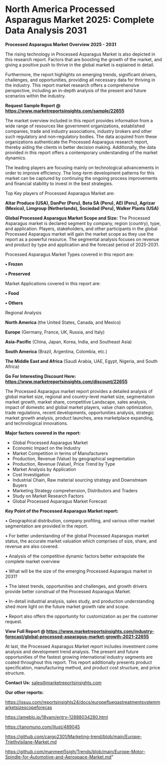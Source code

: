 # North America Processed Asparagus Market 2025: Complete Data Analysis 2031

<Strong> Processed Asparagus Market Overview 2025 - 2031</strong>

The rising technology in Processed Asparagus Market is also depicted in this research report. Factors that are boosting the growth of the market, and giving a positive push to thrive in the global market is explained in detail.

Furthermore, the report highlights on emerging trends, significant drivers, challenges, and opportunities, providing all necessary data for thriving in the industry. This report market research offers a comprehensive perspective, including an in-depth analysis of the present and future scenarios within the industry.

<strong>Request Sample Report @ <a href=https://www.marketreportsinsights.com/sample/22655>https://www.marketreportsinsights.com/sample/22655</a></strong>

The market overview included in this report provides information from a wide range of resources like government organizations, established companies, trade and industry associations, industry brokers and other such regulatory and non-regulatory bodies. The data acquired from these organizations authenticate the Processed Asparagus research report, thereby aiding the clients in better decision making. Additionally, the data provided in this report offers a contemporary understanding of the market dynamics.

The leading players are focusing mainly on technological advancements in order to improve efficiency. The long-term development patterns for this market can be captured by continuing the ongoing process improvements and financial stability to invest in the best strategies.

Top Key players of Processed Asparagus Market are:

<strong>Altar Produce (USA), DanPer (Peru), Beta SA (Peru), AEI (Peru), Agrizar (Mexico), Limgroup (Netherlands), Sociedad (Peru), Walker Plants (USA)</strong>

<strong><b>Global Processed Asparagus Market Scope and Size:</b></strong>
The Processed Asparagus market is declared segment by company, region (country), type, and application. Players, stakeholders, and other participants in the global Processed Asparagus market will gain the market scope as they use the report as a powerful resource. The segmental analysis focuses on revenue and product by type and application and the forecast period of 2025-2031.

Processed Asparagus Market Types covered in this report are:

<strong>• Frozen

• Preserved</strong>

Market Applications covered in this report are:

<strong>• Food

• Others</strong> 

Regional Analysis

<strong>North America</strong> (the United States, Canada, and Mexico)

<strong>Europe</strong> (Germany, France, UK, Russia, and Italy)

<strong>Asia-Pacific</strong> (China, Japan, Korea, India, and Southeast Asia)

<strong>South America</strong> (Brazil, Argentina, Colombia, etc.)

<strong>The Middle East and Africa</strong> (Saudi Arabia, UAE, Egypt, Nigeria, and South Africa)

<strong>Go For Interesting Discount Here: <a href=https://www.marketreportsinsights.com/discount/22655>https://www.marketreportsinsights.com/discount/22655</a></strong>

The Processed Asparagus market report provides a detailed analysis of global market size, regional and country-level market size, segmentation market growth, market share, competitive Landscape, sales analysis, impact of domestic and global market players, value chain optimization, trade regulations, recent developments, opportunities analysis, strategic market growth analysis, product launches, area marketplace expanding, and technological innovations.

<strong><b>Major factors covered in the report:</b></strong>
<ul>
  <li>Global Processed Asparagus Market </li>
  <li>Economic Impact on the Industry</li>
  <li>Market Competition in terms of Manufacturers</li>
  <li>Production, Revenue (Value) by geographical segmentation</li>
  <li>Production, Revenue (Value), Price Trend by Type</li>
  <li>Market Analysis by Application</li>
  <li>Cost Investigation</li>
  <li>Industrial Chain, Raw material sourcing strategy and Downstream Buyers</li>
  <li>Marketing Strategy comprehension, Distributors and Traders</li>
  <li>Study on Market Research Factors</li>
  <li>Global Processed Asparagus Market Forecast</li>
</ul>

<strong><b>Key Point of the Processed Asparagus Market report:</b></strong>

• Geographical distribution, company profiling, and various other market segmentation are provided in the report.

• For better understanding of the global Processed Asparagus market status, the accurate market valuation which comprises of size, share, and revenue are also covered.

• Analysis of the competitive dynamic factors better extrapolate the complete market overview

• What will be the size of the emerging Processed Asparagus market in 2031?

• The latest trends, opportunities and challenges, and growth drivers provide better construal of the Processed Asparagus Market.

• In-detail industrial analysis, sales study, and production understanding shed more light on the future market growth rate and scope.

• Report also offers the opportunity for customization as per the customer request.

<strong><b>View Full Report @ <a href=https://www.marketreportsinsights.com/industry-forecast/global-processed-asparagus-market-growth-2021-22655>https://www.marketreportsinsights.com/industry-forecast/global-processed-asparagus-market-growth-2021-22655</a></b></strong>


At last, the Processed Asparagus Market report includes investment come analysis and development trend analysis. The present and future opportunities of the fastest growing international industry segments are coated throughout this report. This report additionally presents product specification, manufacturing method, and product cost structure, and price structure.

<strong>Contact Us:</strong>
sales@marketreportsinsights.com

<strong>Our other reports:</strong>

<a href=https://issuu.com/reportsinsights24/docs/europefluegastreatmentsystemmarketsizescopeforecas>https://issuu.com/reportsinsights24/docs/europefluegastreatmentsystemmarketsizescopeforecas</a>

<a href=https://ameblo.jp/18yam/entry-12888034280.html>https://ameblo.jp/18yam/entry-12888034280.html</a>

<a href=https://tanomuno.com/illust/489045>https://tanomuno.com/illust/489045</a>

<a href=https://github.com/cargo2301/Marketing-trend/blob/main/Europe-Triethylsilane-Market.md>https://github.com/cargo2301/Marketing-trend/blob/main/Europe-Triethylsilane-Market.md</a>

<a href=https://github.com/manmeet5sigh/Trends/blob/main/Europe-Motor-Spindle-for-Automotive-and-Aerospace-Market.md>https://github.com/manmeet5sigh/Trends/blob/main/Europe-Motor-Spindle-for-Automotive-and-Aerospace-Market.md</a>"
